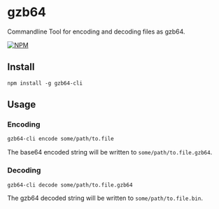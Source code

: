 # gzb64

Commandline Tool for encoding and decoding files as gzb64.

[![NPM](https://nodei.co/npm/gzb64-cli.png?downloads=true&downloadRank=true&stars=true)](https://nodei.co/npm/gzb64-cli.png?downloads=true&downloadRank=true&stars=true)

## Install
`npm install -g gzb64-cli`

## Usage
### Encoding

```bash
gzb64-cli encode some/path/to.file
```

The base64 encoded string will be written to `some/path/to.file.gzb64`.

### Decoding

```bash
gzb64-cli decode some/path/to.file.gzb64
```

The gzb64 decoded string will be written to `some/path/to.file.bin`.
